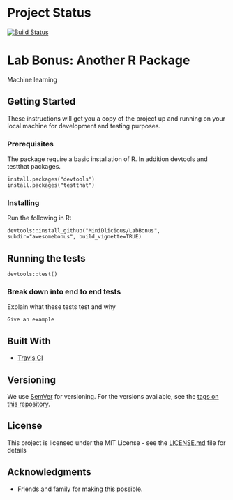 # Project Status
[![Build Status](https://travis-ci.org/MiniDlicious/LabBonus.svg?branch=master)](https://travis-ci.org/MiniDlicious/LabBonus)

# Lab Bonus: Another R Package

Machine learning 

## Getting Started

These instructions will get you a copy of the project up and running on your local machine for development and testing purposes.

### Prerequisites

The package require a basic installation of R. In addition devtools and testthat packages.

```
install.packages("devtools")
install.packages("testthat")
```

### Installing

Run the following in R:

```
devtools::install_github("MiniDlicious/LabBonus", subdir="awesomebonus", build_vignette=TRUE)
```

## Running the tests

```
devtools::test()
```

### Break down into end to end tests

Explain what these tests test and why

```
Give an example
```

## Built With

* [Travis CI](https://travis-ci.org)


## Versioning

We use [SemVer](http://semver.org/) for versioning. For the versions available, see the [tags on this repository](https://github.com/your/project/tags). 

## License

This project is licensed under the MIT License - see the [LICENSE.md](LICENSE.md) file for details

## Acknowledgments

* Friends and family for making this possible.